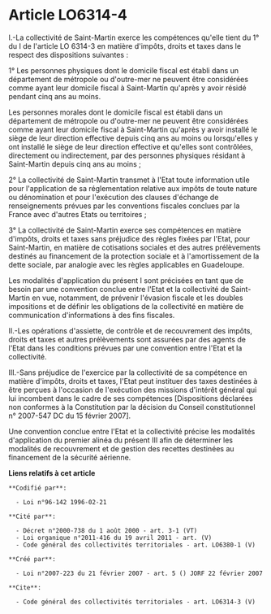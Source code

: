 # Article LO6314-4

I.-La collectivité de Saint-Martin exerce les compétences qu'elle tient du 1° du I de l'article LO 6314-3 en matière
d'impôts, droits et taxes dans le respect des dispositions suivantes : 

1° Les personnes physiques dont le domicile fiscal est établi dans un département de métropole ou d'outre-mer ne peuvent être
considérées comme ayant leur domicile fiscal à Saint-Martin qu'après y avoir résidé pendant cinq ans au moins. 

Les personnes morales dont le domicile fiscal est établi dans un département de métropole ou d'outre-mer ne peuvent être
considérées comme ayant leur domicile fiscal à Saint-Martin qu'après y avoir installé le siège de leur direction effective
depuis cinq ans au moins ou lorsqu'elles y ont installé le siège de leur direction effective et qu'elles sont contrôlées,
directement ou indirectement, par des personnes physiques résidant à Saint-Martin depuis cinq ans au moins ; 

2° La collectivité de Saint-Martin transmet à l'Etat toute information utile pour l'application de sa réglementation relative
aux impôts de toute nature ou dénomination et pour l'exécution des clauses d'échange de renseignements prévues par les
conventions fiscales conclues par la France avec d'autres Etats ou territoires ; 

3° La collectivité de Saint-Martin exerce ses compétences en matière d'impôts, droits et taxes sans préjudice des règles
fixées par l'Etat, pour Saint-Martin, en matière de cotisations sociales et des autres prélèvements destinés au financement
de la protection sociale et à l'amortissement de la dette sociale, par analogie avec les règles applicables en Guadeloupe. 

Les modalités d'application du présent I sont précisées en tant que de besoin par une convention conclue entre l'Etat et la
collectivité de Saint-Martin en vue, notamment, de prévenir l'évasion fiscale et les doubles impositions et de définir les
obligations de la collectivité en matière de communication d'informations à des fins fiscales. 

II.-Les opérations d'assiette, de contrôle et de recouvrement des impôts, droits et taxes et autres prélèvements sont
assurées par des agents de l'Etat dans les conditions prévues par une convention entre l'Etat et la collectivité. 

III.-Sans préjudice de l'exercice par la collectivité de sa compétence en matière d'impôts, droits et taxes, l'Etat peut
instituer des taxes destinées à être perçues à l'occasion de l'exécution des missions d'intérêt général qui lui incombent
dans le cadre de ses compétences [Dispositions déclarées non conformes à la Constitution par la décision du Conseil
constitutionnel n° 2007-547 DC du 15 février 2007]. 

Une convention conclue entre l'Etat et la collectivité précise les modalités d'application du premier alinéa du présent III
afin de déterminer les modalités de recouvrement et de gestion des recettes destinées au financement de la sécurité aérienne.

**Liens relatifs à cet article**

	**Codifié par**:

	  - Loi n°96-142 1996-02-21

	**Cité par**:

	  - Décret n°2000-738 du 1 août 2000 - art. 3-1 (VT)
	  - Loi organique n°2011-416 du 19 avril 2011 - art. (V)
	  - Code général des collectivités territoriales - art. LO6380-1 (V)

	**Créé par**:

	  - Loi n°2007-223 du 21 février 2007 - art. 5 () JORF 22 février 2007

	**Cite**:

	  - Code général des collectivités territoriales - art. LO6314-3 (V)
